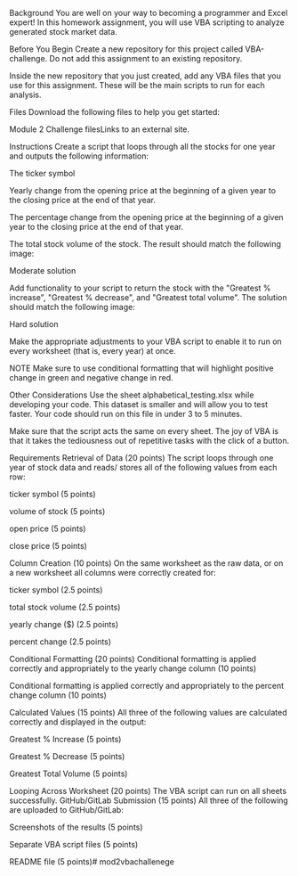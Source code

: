 Background
You are well on your way to becoming a programmer and Excel expert! In this homework assignment, you will use VBA scripting to analyze generated stock market data.

Before You Begin
Create a new repository for this project called VBA-challenge. Do not add this assignment to an existing repository.

Inside the new repository that you just created, add any VBA files that you use for this assignment. These will be the main scripts to run for each analysis.

Files
Download the following files to help you get started:

Module 2 Challenge filesLinks to an external site.

Instructions
Create a script that loops through all the stocks for one year and outputs the following information:

The ticker symbol

Yearly change from the opening price at the beginning of a given year to the closing price at the end of that year.

The percentage change from the opening price at the beginning of a given year to the closing price at the end of that year.

The total stock volume of the stock. The result should match the following image:

Moderate solution

Add functionality to your script to return the stock with the "Greatest % increase", "Greatest % decrease", and "Greatest total volume". The solution should match the following image:

Hard solution

Make the appropriate adjustments to your VBA script to enable it to run on every worksheet (that is, every year) at once.

NOTE
Make sure to use conditional formatting that will highlight positive change in green and negative change in red.

Other Considerations
Use the sheet alphabetical_testing.xlsx while developing your code. This dataset is smaller and will allow you to test faster. Your code should run on this file in under 3 to 5 minutes.

Make sure that the script acts the same on every sheet. The joy of VBA is that it takes the tediousness out of repetitive tasks with the click of a button.

Requirements
Retrieval of Data (20 points)
The script loops through one year of stock data and reads/ stores all of the following values from each row:

ticker symbol (5 points)

volume of stock (5 points)

open price (5 points)

close price (5 points)

Column Creation (10 points)
On the same worksheet as the raw data, or on a new worksheet all columns were correctly created for:

ticker symbol (2.5 points)

total stock volume (2.5 points)

yearly change ($) (2.5 points)

percent change (2.5 points)

Conditional Formatting (20 points)
Conditional formatting is applied correctly and appropriately to the yearly change column (10 points)

Conditional formatting is applied correctly and appropriately to the percent change column (10 points)

Calculated Values (15 points)
All three of the following values are calculated correctly and displayed in the output:

Greatest % Increase (5 points)

Greatest % Decrease (5 points)

Greatest Total Volume (5 points)

Looping Across Worksheet (20 points)
The VBA script can run on all sheets successfully.
GitHub/GitLab Submission (15 points)
All three of the following are uploaded to GitHub/GitLab:

Screenshots of the results (5 points)

Separate VBA script files (5 points)

README file (5 points)# mod2vbachallenege